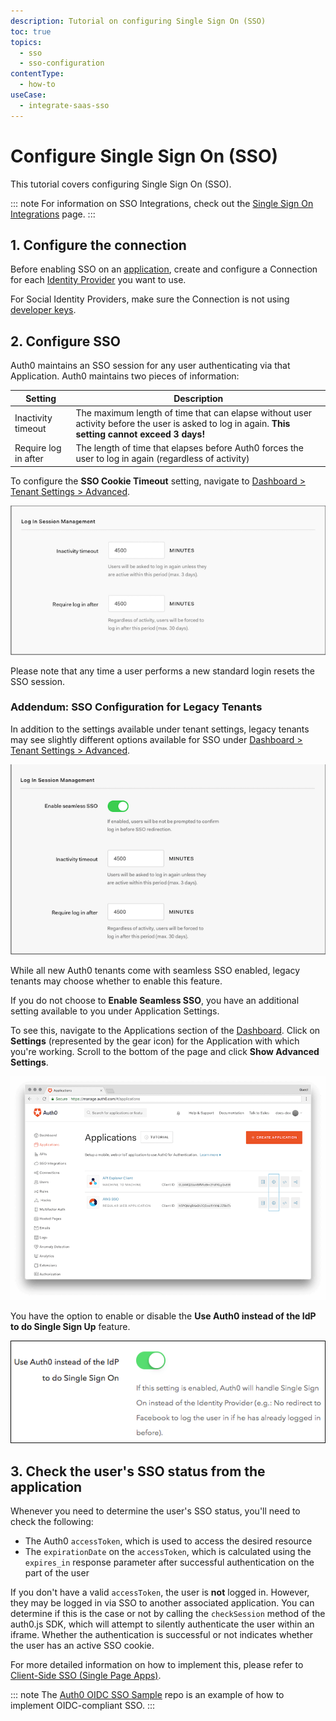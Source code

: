 ```yaml
---
description: Tutorial on configuring Single Sign On (SSO)
toc: true
topics:
  - sso
  - sso-configuration
contentType:
  - how-to
useCase:
  - integrate-saas-sso
---
```

# Configure Single Sign On (SSO)

This tutorial covers configuring Single Sign On (SSO).

::: note
For information on SSO Integrations, check out the [Single Sign On Integrations](/integrations/sso) page.
:::

## 1. Configure the connection

Before enabling SSO on an [application](/applications), create and configure a Connection for each [Identity Provider](/identityproviders) you want to use.

For Social Identity Providers, make sure the Connection is not using [developer keys](/connections/devkeys).

## 2. Configure SSO

Auth0 maintains an SSO session for any user authenticating via that Application. Auth0 maintains two pieces of information:

| Setting | Description |
| - | - |
| Inactivity timeout | The maximum length of time that can elapse without user activity before the user is asked to log in again. **This setting cannot exceed 3 days!** |
| Require log in after | The length of time that elapses before Auth0 forces the user to log in again (regardless of activity) |

To configure the **SSO Cookie Timeout** setting, navigate to [Dashboard > Tenant Settings > Advanced](${manage_url}/#/tenant/advanced).

![](/media/articles/sso/sso-session-mgmt-2.png)

Please note that any time a user performs a new standard login resets the SSO session.

### Addendum: SSO Configuration for Legacy Tenants

In addition to the settings available under tenant settings, legacy tenants may see slightly different options available for SSO under [Dashboard > Tenant Settings > Advanced](${manage_url}/#/tenant/advanced).

![](/media/articles/sso/sso-session-mgmt-1.png)

While all new Auth0 tenants come with seamless SSO enabled, legacy tenants may choose whether to enable this feature.

If you do not choose to **Enable Seamless SSO**, you have an additional setting available to you under Application Settings.

To see this, navigate to the Applications section of the [Dashboard](${manage_url}/#/applications). Click on **Settings** (represented by the gear icon) for the Application with which you're working. Scroll to the bottom of the page and click **Show Advanced Settings**.

![](/media/articles/sso/single-sign-on/clients-dashboard.png)

You have the option to enable or disable the **Use Auth0 instead of the IdP to do Single Sign Up** feature.

![](/media/articles/sso/single-sign-on/sso-flag.png)

## 3. Check the user's SSO status from the application

Whenever you need to determine the user's SSO status, you'll need to check the following:

* The Auth0 `accessToken`, which is used to access the desired resource
* The `expirationDate` on the `accessToken`, which is calculated using the `expires_in` response parameter after successful authentication on the part of the user

If you don't have a valid `accessToken`, the user is **not** logged in. However, they may be logged in via SSO to another associated application. You can determine if this is the case or not by calling the `checkSession` method of the auth0.js SDK, which will attempt to silently authenticate the user within an iframe. Whether the authentication is successful or not indicates whether the user has an active SSO cookie.

For more detailed information on how to implement this, please refer to [Client-Side SSO (Single Page Apps)](/sso/current/single-page-apps-sso).

::: note
The [Auth0 OIDC SSO Sample](https://github.com/auth0-samples/oidc-sso-sample) repo is an example of how to implement OIDC-compliant SSO.
:::